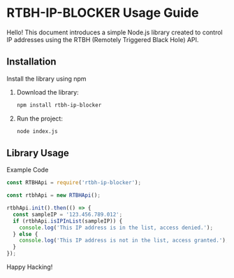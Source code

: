 # RTBH-IP-BLOCKER Usage Guide

Hello! This document introduces a simple Node.js library created to control IP addresses using the RTBH (Remotely Triggered Black Hole) API.

## Installation

Install the library using npm

1. Download the library:

    ```bash
    npm install rtbh-ip-blocker
    ```

2. Run the project:

    ```bash
    node index.js
    ```

## Library Usage

Example Code
```javascript
const RTBHApi = require('rtbh-ip-blocker');

const rtbhApi = new RTBHApi();

rtbhApi.init().then(() => {
  const sampleIP = '123.456.789.012';
  if (rtbhApi.isIPInList(sampleIP)) {
    console.log('This IP address is in the list, access denied.');
  } else {
    console.log('This IP address is not in the list, access granted.');
  }
});
```
Happy Hacking!
